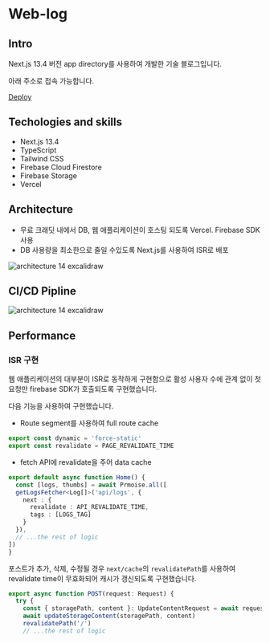 # Web-log

## Intro

Next.js 13.4 버전 app directory를 사용하여 개발한 기술 블로그입니다.

아래 주소로 접속 가능합니다.

[Deploy](https://web-log-wheat.vercel.app/)

## Techologies and skills

- Next.js 13.4
- TypeScript
- Tailwind CSS
- Firebase Cloud Firestore
- Firebase Storage
- Vercel

## Architecture

- 무료 크래딧 내에서 DB, 웹 애플리케이션이 호스팅 되도록 Vercel. Firebase SDK 사용
- DB 사용량을 최소한으로 줄일 수있도록 Next.js를 사용하여 ISR로 배포

![architecture 14 excalidraw](https://github.com/peacepiece7/Blog/assets/73880776/3feeb5b2-7364-4294-8589-ac7023157888)

## CI/CD Pipline

![architecture 14 excalidraw](https://github.com/peacepiece7/Blog/assets/73880776/08535c74-2e0a-4aa5-8e96-096518578b60)

## Performance 

### ISR 구현

웹 애플리케이션의 대부분이 ISR로 동작하게 구현함으로 활성 사용자 수에 관계 없이 첫 요청만 firebase SDK가 호출되도록 구현했습니다.

다음 기능을 사용하여 구현했습니다.

- Route segment를 사용하여 full route cache
```ts
export const dynamic = 'force-static'
export const revalidate = PAGE_REVALIDATE_TIME
```
- fetch API에 revalidate을 주어 data cache
```ts
export default async function Home() {
  const [logs, thumbs] = await Prmoise.all([
  getLogsFetcher<Log[]>('api/logs', {
    next : {
      revalidate : API_REVALIDATE_TIME,
      tags : [LOGS_TAG]
    }
  }),
  // ...the rest of logic
])
}
```

포스트가 추가, 삭제, 수정될 경우 `next/cache`의 `revalidatePath`를 사용하여 revalidate time이 무효화되어 캐시가 갱신되도록 구현했습니다.
```ts
export async function POST(request: Request) {
  try {
    const { storagePath, content }: UpdateContentRequest = await request.json()
    await updateStorageContent(storagePath, content)
    revalidatePath('/')
    // ...the rest of logic
```

